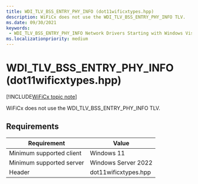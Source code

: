 ```yaml
---
title: WDI_TLV_BSS_ENTRY_PHY_INFO (dot11wificxtypes.hpp)
description: WiFiCx does not use the WDI_TLV_BSS_ENTRY_PHY_INFO TLV.
ms.date: 09/30/2021
keywords:
 - WDI_TLV_BSS_ENTRY_PHY_INFO Network Drivers Starting with Windows Vista
ms.localizationpriority: medium
---
```


# WDI\_TLV\_BSS\_ENTRY\_PHY\_INFO (dot11wificxtypes.hpp)

[!INCLUDE[WiFiCx topic note](../includes/wificx-version-warning.md)]


WiFiCx does not use the WDI_TLV_BSS_ENTRY_PHY_INFO TLV.

## Requirements

|Requirement|Value|
|--- |--- |
|Minimum supported client|Windows 11|
|Minimum supported server|Windows Server 2022|
|Header|dot11wificxtypes.hpp|


 

 





